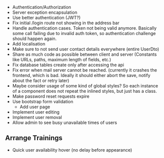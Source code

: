 - Authentication/Authorization
- Server exception encapsulation
- Use better authentication (JWT?)
- Fix initial /login route not showing in the address bar
- Handle authentication cases. Token not being valid anymore. Basically some call failing due to invalid auth token, so authentication challenge should happen again.
- Add localisation
- Make sure to not send user contact details everywhere (entire UserDto)
- Share as much code as possible between client and server (Constants like URLs, paths, maximum length of fields, etc.)
- Fix database tables create only after accessing the api
- Fix error when mail server cannot be reached. (currently it crashes the frontend, which is bad. Ideally it should either abort the save, notify about the fact or retry later)
- Maybe consider usage of some kind of global styles? So each instance of a component does not repeat the inlined styles, but just has a class.
- Make password reset requests expire
- Use bootstrap form validation
  - Add user page
- Implement user editing
- Implement user removal
- Allow admin to see busy unavailable times of users

## Arrange Trainings
- Quick user availability hover (no delay before appearance)
